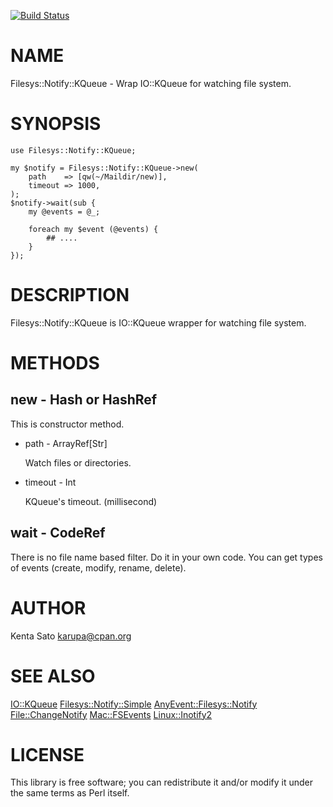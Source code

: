 [![Build Status](https://travis-ci.org/karupanerura/p5-Filesys-Notify-KQueue.svg?branch=master)](https://travis-ci.org/karupanerura/p5-Filesys-Notify-KQueue)
# NAME

Filesys::Notify::KQueue - Wrap IO::KQueue for watching file system.

# SYNOPSIS

    use Filesys::Notify::KQueue;

    my $notify = Filesys::Notify::KQueue->new(
        path    => [qw(~/Maildir/new)],
        timeout => 1000,
    );
    $notify->wait(sub {
        my @events = @_;

        foreach my $event (@events) {
            ## ....
        }
    });

# DESCRIPTION

Filesys::Notify::KQueue is IO::KQueue wrapper for watching file system.

# METHODS

## new - Hash or HashRef

This is constructor method.

- path - ArrayRef\[Str\]

    Watch files or directories.

- timeout - Int

    KQueue's timeout. (millisecond)

## wait - CodeRef

There is no file name based filter. Do it in your own code.
You can get types of events (create, modify, rename, delete).

# AUTHOR

Kenta Sato <karupa@cpan.org>

# SEE ALSO

[IO::KQueue](https://metacpan.org/pod/IO::KQueue) [Filesys::Notify::Simple](https://metacpan.org/pod/Filesys::Notify::Simple) [AnyEvent::Filesys::Notify](https://metacpan.org/pod/AnyEvent::Filesys::Notify) [File::ChangeNotify](https://metacpan.org/pod/File::ChangeNotify) [Mac::FSEvents](https://metacpan.org/pod/Mac::FSEvents) [Linux::Inotify2](https://metacpan.org/pod/Linux::Inotify2)

# LICENSE

This library is free software; you can redistribute it and/or modify
it under the same terms as Perl itself.
